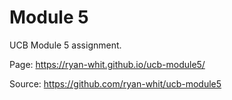 # Module 5

UCB Module 5 assignment.

Page: https://ryan-whit.github.io/ucb-module5/

Source: https://github.com/ryan-whit/ucb-module5
